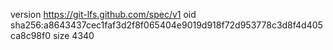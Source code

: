 version https://git-lfs.github.com/spec/v1
oid sha256:a8643437cec1faf3d2f8f065404e9019d918f72d953778c3d8f4d405ca8c98f0
size 4340
